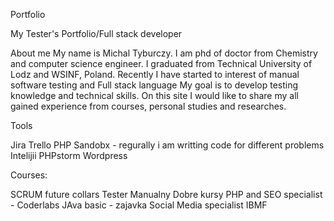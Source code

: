 Portfolio

My Tester's Portfolio/Full stack developer

About me
My name is Michal Tyburczy. I am phd of doctor from Chemistry and computer science engineer. I graduated from Technical University of Lodz and WSINF, Poland. Recently I have started to interest of  manual software testing and Full stack language  My goal is to develop testing knowledge and technical skills. On this site I would like to share my all gained experience from  courses, personal studies and researches.

Tools

Jira
Trello
PHP Sandobx - regurally i am writting code for different problems
Intelijii
PHPstorm
Wordpress




Courses: 

SCRUM future collars
Tester Manualny Dobre kursy 
PHP and SEO specialist - Coderlabs
JAva basic - zajavka
Social Media specialist IBMF 




